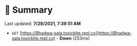 # 📖 Summary
Last updated: **7/28/2021, 7:39:51 AM**

- `GET` [https://Bhadwa-sala.toxicblte.repl.co](https://Bhadwa-sala.toxicblte.repl.co) - **Down** (253ms)
